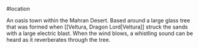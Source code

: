 #location 

An oasis town within the Mahran Desert. Based around a large glass tree that was formed when [[Veltura, Dragon Lord|Veltura]] struck the sands with a large electric blast. When the wind blows, a whistling sound can be heard as it reverberates through the tree.